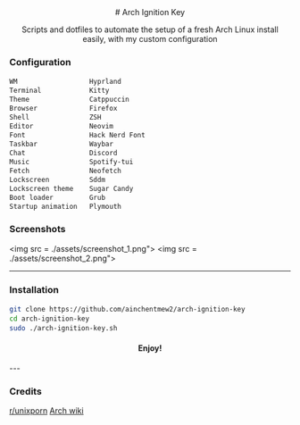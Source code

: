 
<div align="center">
# Arch Ignition Key

Scripts and dotfiles to automate the setup of a fresh Arch Linux install easily, with my custom configuration

</div>

### Configuration

```
WM                  Hyprland
Terminal            Kitty
Theme               Catppuccin
Browser             Firefox
Shell               ZSH
Editor              Neovim
Font                Hack Nerd Font
Taskbar             Waybar
Chat                Discord
Music               Spotify-tui
Fetch               Neofetch
Lockscreen          Sddm
Lockscreen theme    Sugar Candy
Boot loader         Grub
Startup animation   Plymouth
```

### Screenshots
<img src = ./assets/screenshot_1.png">
<img src = ./assets/screenshot_2.png">

---

### Installation
```sh
git clone https://github.com/ainchentmew2/arch-ignition-key
cd arch-ignition-key
sudo ./arch-ignition-key.sh
```
<div align="center">

#### Enjoy!

</div>
---

### Credits

[r/unixporn](https://www.reddit.com/r/unixporn)
[Arch wiki](https://wiki.archlinux.org)

